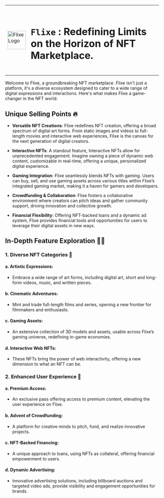 <table>
<tr>
<td> <img src="https://i.ibb.co/0cMRc8t/flixe-png.png" alt="Flixe Logo" width="60"> </td>
<td>
<br/>

# **`Flixe`** : Redefining Limits on the Horizon of NFT Marketplace.

<br/>
</td>
</tr>
</table>

Welcome to Flixe, a groundbreaking NFT marketplace. Flixe isn't just a platform, it's a diverse ecosystem designed to cater to a wide range of digital expressions and interactions. Here's what makes Flixe a game-changer in the NFT world:

## Unique Selling Points 🔥

- **Versatile NFT Creations**: Flixe redefines NFT creation, offering a broad spectrum of digital art forms. From static images and videos to full-length movies and interactive web experiences, Flixe is the canvas for the next generation of digital creators.

- **Interactive NFTs**: A standout feature, Interactive NFTs allow for unprecedented engagement. Imagine owning a piece of dynamic web content, customizable in real-time, offering a unique, personalized digital experience.

- **Gaming Integration**: Flixe seamlessly blends NFTs with gaming. Users can buy, sell, and use gaming assets across various titles within Flixe’s integrated gaming market, making it a haven for gamers and developers.

- **Crowdfunding & Collaboration**: Flixe fosters a collaborative environment where creators can pitch ideas and gather community support, driving innovation and collective growth.

- **Financial Flexibility**: Offering NFT-backed loans and a dynamic ad system, Flixe provides financial tools and opportunities for users to leverage their digital assets in new ways.

## In-Depth Feature Exploration 🕵️‍♂️

### 1. Diverse NFT Categories 🎨

#### a. Artistic Expressions:
- Embrace a wide range of art forms, including digital art, short and long-form videos, music, and written pieces.

#### b. Cinematic Adventures:
- Mint and trade full-length films and series, opening a new frontier for filmmakers and enthusiasts.

#### c. Gaming Assets:
- An extensive collection of 3D models and assets, usable across Flixe’s gaming universe, redefining in-game economies.

#### d. Interactive Web NFTs:
- These NFTs bring the power of web interactivity, offering a new dimension to what an NFT can be.

### 2. Enhanced User Experience 👥

#### a. Premium Access:
- An exclusive pass offering access to premium content, elevating the user experience on Flixe.

#### b. Advent of Crowdfunding:
- A platform for creative minds to pitch, fund, and realize innovative projects.

#### c. NFT-Backed Financing:
- A unique approach to loans, using NFTs as collateral, offering financial empowerment to users.

#### d. Dynamic Advertising:
- Innovative advertising solutions, including billboard auctions and targeted video ads, provide visibility and engagement opportunities for brands.
